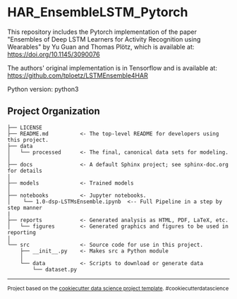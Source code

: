 HAR_EnsembleLSTM_Pytorch
==============================

This repository includes the Pytorch implementation of the paper "Ensembles of Deep LSTM Learners for Activity Recognition using Wearables" by Yu Guan and Thomas Plötz, which is available at: https://doi.org/10.1145/3090076

The authors' original implementation is in Tensorflow and is available at: https://github.com/tploetz/LSTMEnsemble4HAR

Python version: python3

Project Organization
------------

    ├── LICENSE
    ├── README.md          <- The top-level README for developers using this project.
    ├── data     
    │   └── processed      <- The final, canonical data sets for modeling.
    │
    ├── docs               <- A default Sphinx project; see sphinx-doc.org for details
    │
    ├── models             <- Trained models
    │
    ├── notebooks          <- Jupyter notebooks. 
    │    └── 1.0-dsp-LSTMsEnsemble.ipynb  <-- Full Pipeline in a step by step manner                   
    |
    ├── reports            <- Generated analysis as HTML, PDF, LaTeX, etc.
    │   └── figures        <- Generated graphics and figures to be used in reporting
    │                       
    └── src                <- Source code for use in this project.
        ├── __init__.py    <- Makes src a Python module
        │
        └── data           <- Scripts to download or generate data
            └── dataset.py      
   
--------

<p><small>Project based on the <a target="_blank" href="https://drivendata.github.io/cookiecutter-data-science/">cookiecutter data science project template</a>. #cookiecutterdatascience</small></p>
